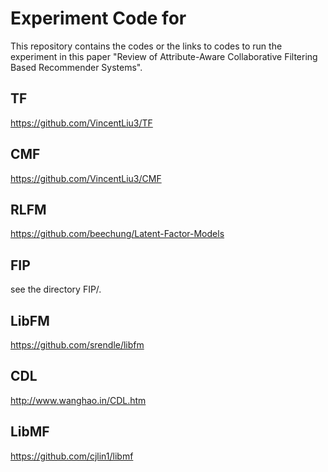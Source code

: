 # Experiment Code for 
This repository contains the codes or the links to codes to run the experiment in this paper "Review of Attribute-Aware Collaborative Filtering Based Recommender Systems".

## TF
https://github.com/VincentLiu3/TF

## CMF
https://github.com/VincentLiu3/CMF

## RLFM 
https://github.com/beechung/Latent-Factor-Models

## FIP
see the directory FIP/.

## LibFM
https://github.com/srendle/libfm

## CDL
http://www.wanghao.in/CDL.htm

## LibMF
https://github.com/cjlin1/libmf
